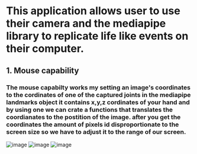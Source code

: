 # This application allows user to use their camera and the mediapipe library to replicate life like events on their computer.
## 1. Mouse capability
### The mouse capabilty works my setting an image's coordinates to the cordinates of one of the captured joints in the mediapipe landmarks object it contains x,y,z cordinates of your hand and by using one we can crate a functions that translates the coordianates to the postition of the image. after you get the coordinates the amount of pixels id disproportionate to the screen size so we have to adjust it to the range of our screen. 
![image](https://user-images.githubusercontent.com/60336145/140324340-02663945-47df-4981-aa68-d87824d9ad6b.png)
![image](https://user-images.githubusercontent.com/60336145/140325315-e7fdca5e-ef96-4ca3-83a8-dbb1426462e1.png)
![image](https://user-images.githubusercontent.com/60336145/140325363-413db78a-665f-4fe1-865a-388a9187ce8c.png)

